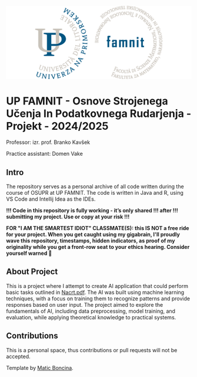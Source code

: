 ![famnit](famnit.png)

# UP FAMNIT - Osnove Strojenega Učenja In Podatkovnega Rudarjenja - Projekt - 2024/2025

Professor: izr. prof. Branko Kavšek

Practice assistant: Domen Vake

## Intro

The repository serves as a personal archive of all code written during the course of OSUPR at UP FAMNIT. The code is written in Java and R, using VS Code and Intellij Idea as the IDEs.

**!!! Code in this repository is fully working - it’s only shared !!! after !!! submitting my project. Use or copy at your risk !!!**

**FOR "I AM THE SMARTEST IDIOT" CLASSMATE(S): this IS NOT a free ride for your project. When you get caught using my gigabrain, I'll proudly wave this repository, timestamps, hidden indicators, as proof of my originality while you get a front-row seat to your ethics hearing. Consider yourself warned 💅**

## About Project

This is a project where I attempt to create AI application that could perform basic tasks outlined in [Nacrt.pdf](Nacrt.pdf). The AI was built using machine learning techniques, with a focus on training them to recognize patterns and provide responses based on user input. The project aimed to explore the fundamentals of AI, including data preprocessing, model training, and evaluation, while applying theoretical knowledge to practical systems.

<!---
## Folder structure

1. Classification based on class type:
    - `class` - Contains code from lectures, that was written during the class
    - `practice` - Contains code from lab practice
    - `HW` - Contains homeworks

2. Organised code by dates (yyyy-mm-dd).

3. Optionally organised further to maintain a clean structure.
--->

## Contributions

This is a personal space, thus contributions or pull requests will not be accepted.

Template by [Matic Boncina](https://github.com/maticboncina).

